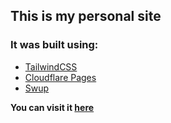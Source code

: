 ## This is my personal site
### It was built using:
- [TailwindCSS](https://tailwindcss.com/) 
- [Cloudflare Pages](https://pages.cloudflare.com/)
- [Swup](https://swup.js.org/)

**You can visit it [here](https://petar.tk/)**
